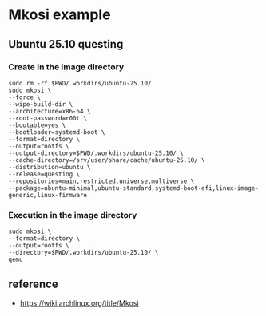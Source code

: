 # **Mkosi example**

## **Ubuntu 25.10 questing**

### **Create in the image directory**

``` bash:
sudo rm -rf $PWD/.workdirs/ubuntu-25.10/
sudo mkosi \
--force \
--wipe-build-dir \
--architecture=x86-64 \
--root-password=r00t \
--bootable=yes \
--bootloader=systemd-boot \
--format=directory \
--output=rootfs \
--output-directory=$PWD/.workdirs/ubuntu-25.10/ \
--cache-directory=/srv/user/share/cache/ubuntu-25.10/ \
--distribution=ubuntu \
--release=questing \
--repositories=main,restricted,universe,multiverse \
--package=ubuntu-minimal,ubuntu-standard,systemd-boot-efi,linux-image-generic,linux-firmware
```

### **Execution in the image directory**

``` bash:
sudo mkosi \
--format=directory \
--output=rootfs \
--directory=$PWD/.workdirs/ubuntu-25.10/ \
qemu
```

## **reference**

* https://wiki.archlinux.org/title/Mkosi
